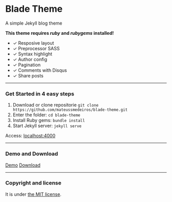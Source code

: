 # Blade Theme

A simple Jekyll blog theme 

**This theme requires *ruby* and *rubygems* installed!**

* ✓ Resposive layout
* ✓ Preprocessor SASS
* ✓ Syntax highlight
* ✓ Author config
* ✓ Pagination
* ✓ Comments with Disqus
* ✓ Share posts

-----

### Get Started in 4 easy steps

1. Download or clone repositorie `git clone https://github.com/mateussmedeiros/blade-theme.git`
2. Enter the folder: `cd blade-theme`
3. Install Ruby gems: `bundle install`
4. Start Jekyll server: `jekyll serve`

Access: [localhost:4000](http://localhost:4000)

-----

### Demo and Download

[Demo](http://mateussmedeiros.github.io/blade-theme/)
[Download](https://github.com/mateussmedeiros/blade-theme/archive/master.zip)

-----

### Copyright and license

It is under [the MIT license](/LICENSE).
